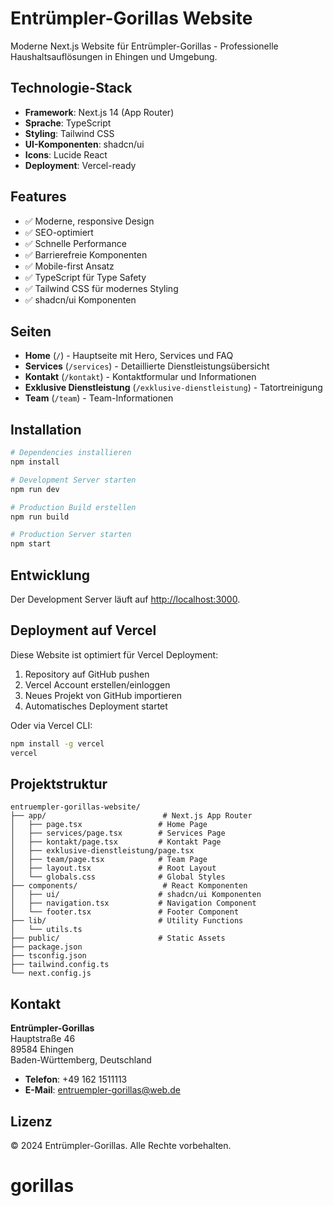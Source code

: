 # Entrümpler-Gorillas Website

Moderne Next.js Website für Entrümpler-Gorillas - Professionelle Haushaltsauflösungen in Ehingen und Umgebung.

## Technologie-Stack

- **Framework**: Next.js 14 (App Router)
- **Sprache**: TypeScript
- **Styling**: Tailwind CSS
- **UI-Komponenten**: shadcn/ui
- **Icons**: Lucide React
- **Deployment**: Vercel-ready

## Features

- ✅ Moderne, responsive Design
- ✅ SEO-optimiert
- ✅ Schnelle Performance
- ✅ Barrierefreie Komponenten
- ✅ Mobile-first Ansatz
- ✅ TypeScript für Type Safety
- ✅ Tailwind CSS für modernes Styling
- ✅ shadcn/ui Komponenten

## Seiten

- **Home** (`/`) - Hauptseite mit Hero, Services und FAQ
- **Services** (`/services`) - Detaillierte Dienstleistungsübersicht
- **Kontakt** (`/kontakt`) - Kontaktformular und Informationen
- **Exklusive Dienstleistung** (`/exklusive-dienstleistung`) - Tatortreinigung
- **Team** (`/team`) - Team-Informationen

## Installation

```bash
# Dependencies installieren
npm install

# Development Server starten
npm run dev

# Production Build erstellen
npm run build

# Production Server starten
npm start
```

## Entwicklung

Der Development Server läuft auf [http://localhost:3000](http://localhost:3000).

## Deployment auf Vercel

Diese Website ist optimiert für Vercel Deployment:

1. Repository auf GitHub pushen
2. Vercel Account erstellen/einloggen
3. Neues Projekt von GitHub importieren
4. Automatisches Deployment startet

Oder via Vercel CLI:

```bash
npm install -g vercel
vercel
```

## Projektstruktur

```
entruempler-gorillas-website/
├── app/                          # Next.js App Router
│   ├── page.tsx                 # Home Page
│   ├── services/page.tsx        # Services Page
│   ├── kontakt/page.tsx         # Kontakt Page
│   ├── exklusive-dienstleistung/page.tsx
│   ├── team/page.tsx            # Team Page
│   ├── layout.tsx               # Root Layout
│   └── globals.css              # Global Styles
├── components/                   # React Komponenten
│   ├── ui/                      # shadcn/ui Komponenten
│   ├── navigation.tsx           # Navigation Component
│   └── footer.tsx               # Footer Component
├── lib/                         # Utility Functions
│   └── utils.ts
├── public/                      # Static Assets
├── package.json
├── tsconfig.json
├── tailwind.config.ts
└── next.config.js
```

## Kontakt

**Entrümpler-Gorillas**  
Hauptstraße 46  
89584 Ehingen  
Baden-Württemberg, Deutschland

- **Telefon**: +49 162 1511113
- **E-Mail**: entruempler-gorillas@web.de

## Lizenz

© 2024 Entrümpler-Gorillas. Alle Rechte vorbehalten.
# gorillas
